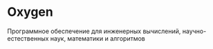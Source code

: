 # Oxygen
Программное обеспечение для инженерных вычислений, научно-естественных наук, математики и алгоритмов
